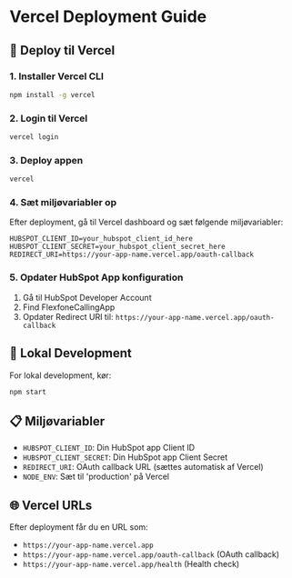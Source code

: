 # Vercel Deployment Guide

## 🚀 Deploy til Vercel

### 1. Installer Vercel CLI
```bash
npm install -g vercel
```

### 2. Login til Vercel
```bash
vercel login
```

### 3. Deploy appen
```bash
vercel
```

### 4. Sæt miljøvariabler op
Efter deployment, gå til Vercel dashboard og sæt følgende miljøvariabler:

```
HUBSPOT_CLIENT_ID=your_hubspot_client_id_here
HUBSPOT_CLIENT_SECRET=your_hubspot_client_secret_here
REDIRECT_URI=https://your-app-name.vercel.app/oauth-callback
```

### 5. Opdater HubSpot App konfiguration
1. Gå til HubSpot Developer Account
2. Find FlexfoneCallingApp
3. Opdater Redirect URI til: `https://your-app-name.vercel.app/oauth-callback`

## 🔧 Lokal Development

For lokal development, kør:
```bash
npm start
```

## 📋 Miljøvariabler

- `HUBSPOT_CLIENT_ID`: Din HubSpot app Client ID
- `HUBSPOT_CLIENT_SECRET`: Din HubSpot app Client Secret  
- `REDIRECT_URI`: OAuth callback URL (sættes automatisk af Vercel)
- `NODE_ENV`: Sæt til 'production' på Vercel

## 🌐 Vercel URLs

Efter deployment får du en URL som:
- `https://your-app-name.vercel.app`
- `https://your-app-name.vercel.app/oauth-callback` (OAuth callback)
- `https://your-app-name.vercel.app/health` (Health check)
